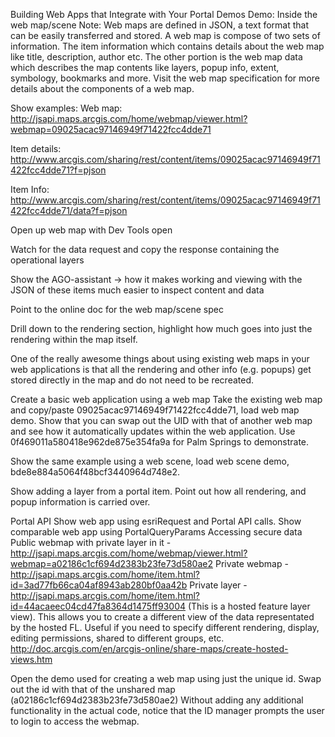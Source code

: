 Building Web Apps that Integrate with Your Portal
Demos
Demo: Inside the web map/scene
Note: Web maps are defined in JSON, a text format that can be easily transferred and stored. A web map is compose of two sets of information. The item information which contains details about the web map like title, description, author etc. The other portion is the web map data which describes the map contents like layers, popup info, extent, symbology, bookmarks and more. Visit the web map specification for more details about the components of a web map.

Show examples: Web map: http://jsapi.maps.arcgis.com/home/webmap/viewer.html?webmap=09025acac97146949f71422fcc4dde71

Item details: http://www.arcgis.com/sharing/rest/content/items/09025acac97146949f71422fcc4dde71?f=pjson

Item Info: http://www.arcgis.com/sharing/rest/content/items/09025acac97146949f71422fcc4dde71/data?f=pjson

Open up web map with Dev Tools open

Watch for the data request and copy the response containing the operational layers

Show the AGO-assistant -> how it makes working and viewing with the JSON of these items much easier to inspect content and data

Point to the online doc for the web map/scene spec

Drill down to the rendering section, highlight how much goes into just the rendering within the map itself.

One of the really awesome things about using existing web maps in your web applications is that all the rendering and other info (e.g. popups) get stored directly in the map and do not need to be recreated.

Create a basic web application using a web map
Take the existing web map and copy/paste 09025acac97146949f71422fcc4dde71, load web map demo. Show that you can swap out the UID with that of another web map and see how it automatically updates within the web application. Use 0f469011a580418e962de875e354fa9a for Palm Springs to demonstrate.

Show the same example using a web scene, load web scene demo, bde8e884a5064f48bcf3440964d748e2.

Show adding a layer from a portal item. Point out how all rendering, and popup information is carried over.

Portal API
Show web app using esriRequest and Portal API calls.
Show comparable web app using PortalQueryParams
Accessing secure data
Public webmap with private layer in it - http://jsapi.maps.arcgis.com/home/webmap/viewer.html?webmap=a02186c1cf694d2383b23fe73d580ae2
Private webmap - http://jsapi.maps.arcgis.com/home/item.html?id=3ad77fb66ca04af8943ab280bf0aa42b
Private layer - http://jsapi.maps.arcgis.com/home/item.html?id=44acaeec04cd47fa8364d1475ff93004 (This is a hosted feature layer view). This allows you to create a different view of the data representated by the hosted FL. Useful if you need to specify different rendering, display, editing permissions, shared to different groups, etc.
http://doc.arcgis.com/en/arcgis-online/share-maps/create-hosted-views.htm

Open the demo used for creating a web map using just the unique id.
Swap out the id with that of the unshared map (a02186c1cf694d2383b23fe73d580ae2)
Without adding any additional functionality in the actual code, notice that the ID manager prompts the user to login to access the webmap.